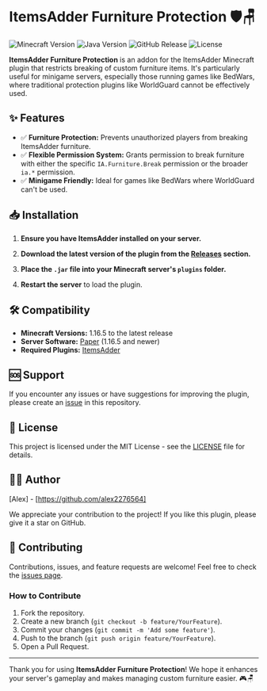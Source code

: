 # ItemsAdder Furniture Protection 🛡️🪑

![Minecraft Version](https://img.shields.io/badge/Minecraft-1.16.5+-brightgreen)
![Java Version](https://img.shields.io/badge/java-16+-orange)
![GitHub Release](https://img.shields.io/github/v/release/alex2276564/IAFurnitureBreakRestricter?color=blue)
![License](https://img.shields.io/badge/license-MIT-green.svg)

**ItemsAdder Furniture Protection** is an addon for the ItemsAdder Minecraft plugin that restricts breaking of custom furniture items. It's particularly useful for minigame servers, especially those running games like BedWars, where traditional protection plugins like WorldGuard cannot be effectively used.

## ✨ Features

- ✅ **Furniture Protection:** Prevents unauthorized players from breaking ItemsAdder furniture.
- ✅ **Flexible Permission System:**  Grants permission to break furniture with either the specific `IA.Furniture.Break` permission or the broader `ia.*` permission.
- ✅ **Minigame Friendly:** Ideal for games like BedWars where WorldGuard can't be used.

## 📥 Installation

1. **Ensure you have ItemsAdder installed on your server.**

2. **Download the latest version of the plugin from the [Releases](https://github.com/alex2276564/IAFurnitureBreakRestricter/releases) section.**

3. **Place the `.jar` file into your Minecraft server's `plugins` folder.**

4. **Restart the server** to load the plugin.

## 🛠️ Compatibility

- **Minecraft Versions:** 1.16.5 to the latest release
- **Server Software:** [Paper](https://papermc.io/) (1.16.5 and newer)
- **Required Plugins:** [ItemsAdder](https://www.spigotmc.org/resources/itemsadder.73355/)

## 🆘 Support

If you encounter any issues or have suggestions for improving the plugin, please create an [issue](https://github.com/alex2276564/IAFurnitureBreakRestricter/issues) in this repository.

## 📄 License

This project is licensed under the MIT License - see the [LICENSE](LICENSE) file for details.

## 👨‍💻 Author

[Alex] - [https://github.com/alex2276564]

We appreciate your contribution to the project! If you like this plugin, please give it a star on GitHub.

## 🤝 Contributing

Contributions, issues, and feature requests are welcome! Feel free to check the [issues page](https://github.com/alex2276564/IAFurnitureBreakRestricter/issues).

### How to Contribute

1. Fork the repository.
2. Create a new branch (`git checkout -b feature/YourFeature`).
3. Commit your changes (`git commit -m 'Add some feature'`).
4. Push to the branch (`git push origin feature/YourFeature`).
5. Open a Pull Request.

---

Thank you for using **ItemsAdder Furniture Protection**! We hope it enhances your server's gameplay and makes managing custom furniture easier. 🎮🪑